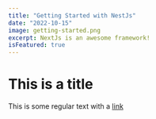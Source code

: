 ```yaml
---
title: "Getting Started with NestJs"
date: "2022-10-15"
image: getting-started.png
excerpt: NextJs is an awesome framework!
isFeatured: true
---
```


# This is a title

This is some regular text with a [link](https://google.com)
